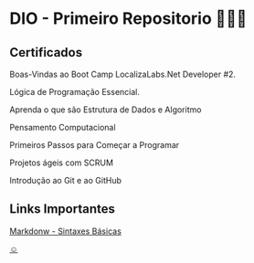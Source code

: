 # DIO - Primeiro Repositorio 👨🏻‍💻


## Certificados

Boas-Vindas ao Boot Camp LocalizaLabs.Net Developer #2.

Lógica de Programação Essencial.

Aprenda o que são Estrutura de Dados e Algoritmo

Pensamento Computacional

Primeiros Passos para Começar a Programar

Projetos ágeis com SCRUM

Introdução ao Git e ao GitHub




## Links Importantes

[Markdonw - Sintaxes Básicas](https://www.markdownguide.org/basic-syntax/)

 [☺️](https://docs.google.com/forms/d/e/1FAIpQLSc8-fslwreuhn_eIlp5ognZG2EXgDzISFq7iucgvVBh7cFvTQ/viewform?embedded=true)







